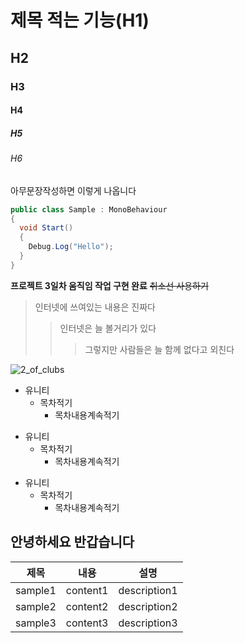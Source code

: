 # 제목 적는 기능(H1)
## H2
### H3
#### H4
##### H5
###### H6

아무문장작성하면 이렇게 나옵니다 

```cs
public class Sample : MonoBehaviour
{
  void Start()
  {
    Debug.Log("Hello");
  }
}

```

**프로젝트 3일차 움직임 작업 구현 완료**
~~취소선 사용하기~~

> 인터넷에 쓰여있는 내용은 진짜다
>> 인터넷은 늘 볼거리가 있다
>>> 그렇지만 사람들은 늘 함께 없다고 외친다

![2_of_clubs](https://github.com/user-attachments/assets/c796e9e5-2769-44d9-a7be-edf4c29e0322)


+ 유니티
  + 목차적기
    + 목차내용계속적기
    
* 유니티
  * 목차적기
    * 목차내용계속적기

- 유니티
  - 목차적기
    - 목차내용계속적기







안녕하세요 반갑습니다
------------------------------------





|제목|내용|설명|
|------|---|---|
|sample1|content1|description1|
|sample2|content2|description2|
|sample3|content3|description3|


